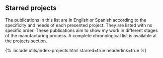 ## Starred projects

The publications in this list are in English or Spanish according to the specificity and needs of each presented project. They are listed with no specific order. These publications aim to show my work in different stages of the manufacturing process. A complete chronological list is available at the [projects section](/projects).

{% include utils/index-projects.html starred=true headerlink=true %}

